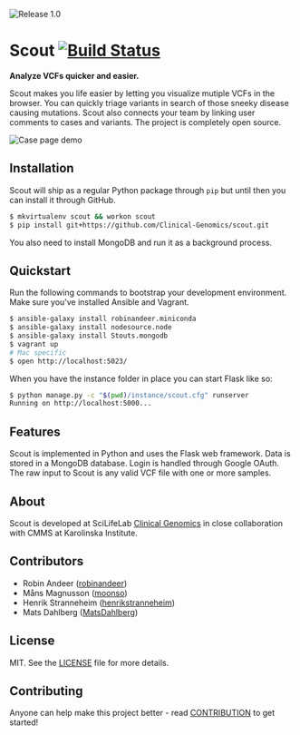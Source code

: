 ![Release 1.0](artwork/releases/release-1-0.jpg)

# Scout [![Build Status][travis-img]][travis-url]
**Analyze VCFs quicker and easier.**

Scout makes you life easier by letting you visualize mutiple VCFs in the browser. You can quickly triage variants in search of those sneeky disease causing mutations. Scout also connects your team by linking user comments to cases and variants. The project is completely open source.

![Case page demo](/artwork/scout-variant.png)


## Installation
Scout will ship as a regular Python package through ``pip`` but until then you can install it through GitHub.

```bash
$ mkvirtualenv scout && workon scout
$ pip install git+https://github.com/Clinical-Genomics/scout.git
```

You also need to install MongoDB and run it as a background process.

## Quickstart
Run the following commands to bootstrap your development environment. Make sure you've installed Ansible and Vagrant.

```bash
$ ansible-galaxy install robinandeer.miniconda
$ ansible-galaxy install nodesource.node
$ ansible-galaxy install Stouts.mongodb
$ vagrant up
# Mac specific
$ open http://localhost:5023/
```

When you have the instance folder in place you can start Flask like so:

```bash
$ python manage.py -c "$(pwd)/instance/scout.cfg" runserver
Running on http://localhost:5000...
```


## Features
Scout is implemented in Python and uses the Flask web framework. Data is stored in a MongoDB database. Login is handled through Google OAuth. The raw input to Scout is any valid VCF file with one or more samples.


## About
Scout is developed at SciLifeLab [Clinical Genomics](https://github.com/Clinical-Genomics) in close collaboration with CMMS at Karolinska Institute.


## Contributors
- Robin Andeer ([robinandeer](https://github.com/robinandeer))
- Måns Magnusson ([moonso](https://github.com/moonso))
- Henrik Stranneheim ([henrikstranneheim](https://github.com/henrikstranneheim))
- Mats Dahlberg ([MatsDahlberg](https://github.com/MatsDahlberg))


## License
MIT. See the [LICENSE](LICENSE) file for more details.


## Contributing
Anyone can help make this project better - read [CONTRIBUTION](CONTRIBUTION.md)
to get started!


[travis-img]: https://img.shields.io/travis/Clinical-Genomics/scout/develop.svg?style=flat
[travis-url]: https://travis-ci.org/Clinical-Genomics/scout
